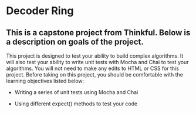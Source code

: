 # Decoder Ring

## This is a capstone project from Thinkful. Below is a description on goals of the project.

This project is designed to test your ability to build complex algorithms. It will also test your ability to write unit tests with Mocha and Chai to test your algorithms. You will not need to make any edits to HTML or CSS for this project. Before taking on this project, you should be comfortable with the learning objectives listed below:

- Writing a series of unit tests using Mocha and Chai

- Using different expect() methods to test your code
